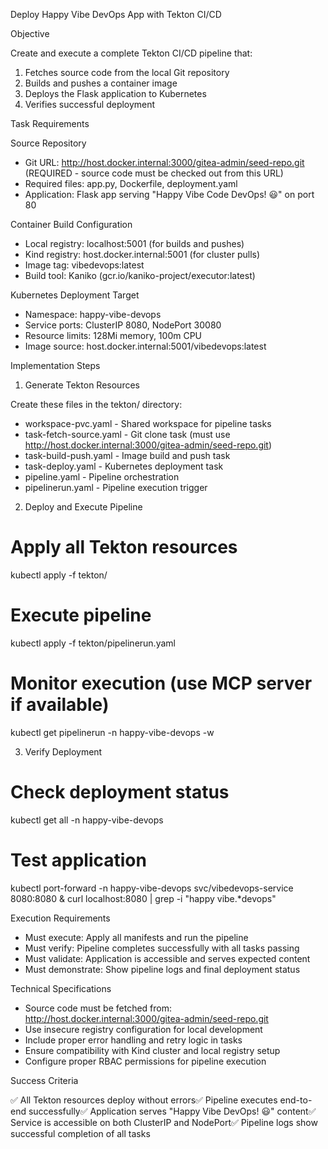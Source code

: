 Deploy Happy Vibe DevOps App with Tekton CI/CD

  Objective

  Create and execute a complete Tekton CI/CD pipeline that:
  1. Fetches source code from the local Git repository
  2. Builds and pushes a container image
  3. Deploys the Flask application to Kubernetes
  4. Verifies successful deployment

  Task Requirements

  Source Repository

  - Git URL: http://host.docker.internal:3000/gitea-admin/seed-repo.git (REQUIRED - source code must be checked out from this URL)
  - Required files: app.py, Dockerfile, deployment.yaml
  - Application: Flask app serving "Happy Vibe Code DevOps! 😃" on port 80

  Container Build Configuration

  - Local registry: localhost:5001 (for builds and pushes)
  - Kind registry: host.docker.internal:5001 (for cluster pulls)
  - Image tag: vibedevops:latest
  - Build tool: Kaniko (gcr.io/kaniko-project/executor:latest)

  Kubernetes Deployment Target

  - Namespace: happy-vibe-devops
  - Service ports: ClusterIP 8080, NodePort 30080
  - Resource limits: 128Mi memory, 100m CPU
  - Image source: host.docker.internal:5001/vibedevops:latest

  Implementation Steps

  1. Generate Tekton Resources

  Create these files in the tekton/ directory:
  - workspace-pvc.yaml - Shared workspace for pipeline tasks
  - task-fetch-source.yaml - Git clone task (must use http://host.docker.internal:3000/gitea-admin/seed-repo.git)
  - task-build-push.yaml - Image build and push task
  - task-deploy.yaml - Kubernetes deployment task
  - pipeline.yaml - Pipeline orchestration
  - pipelinerun.yaml - Pipeline execution trigger

  2. Deploy and Execute Pipeline

  # Apply all Tekton resources
  kubectl apply -f tekton/

  # Execute pipeline
  kubectl apply -f tekton/pipelinerun.yaml

  # Monitor execution (use MCP server if available)
  kubectl get pipelinerun -n happy-vibe-devops -w

  3. Verify Deployment

  # Check deployment status
  kubectl get all -n happy-vibe-devops

  # Test application
  kubectl port-forward -n happy-vibe-devops svc/vibedevops-service 8080:8080 &
  curl localhost:8080 | grep -i "happy vibe.*devops"

  Execution Requirements

  - Must execute: Apply all manifests and run the pipeline
  - Must verify: Pipeline completes successfully with all tasks passing
  - Must validate: Application is accessible and serves expected content
  - Must demonstrate: Show pipeline logs and final deployment status

  Technical Specifications

  - Source code must be fetched from: http://host.docker.internal:3000/gitea-admin/seed-repo.git
  - Use insecure registry configuration for local development
  - Include proper error handling and retry logic in tasks
  - Ensure compatibility with Kind cluster and local registry setup
  - Configure proper RBAC permissions for pipeline execution

  Success Criteria

  ✅ All Tekton resources deploy without errors✅ Pipeline executes end-to-end successfully✅ Application serves "Happy Vibe DevOps! 😃" content✅ Service is accessible on both ClusterIP and NodePort✅
  Pipeline logs show successful completion of all tasks